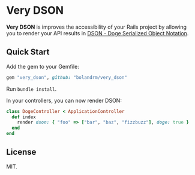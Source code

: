 # Very DSON

**Very DSON** is improves the accessibility of your Rails project by allowing you to render your API results in [DSON - Doge Serialized Object Notation](http://dogeon.org/).


## Quick Start

Add the gem to your Gemfile:

```ruby
gem "very_dson", github: "bolandrm/very_dson"
```

Run `bundle install`.

In your controllers, you can now render DSON:

```ruby
class DogeController < ApplicationController
  def index
    render dson: { "foo" => ["bar", "baz", "fizzbuzz"], doge: true }
  end
end
```


## License

MIT.
